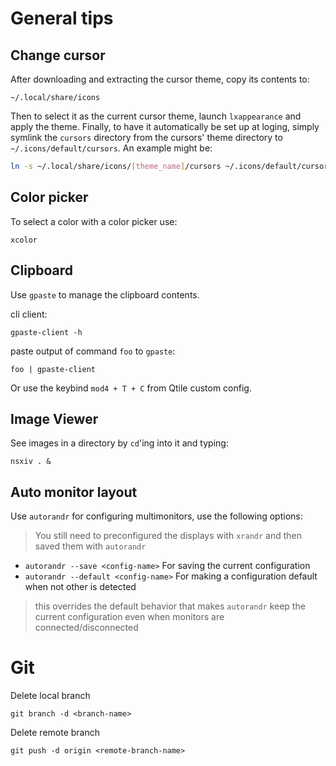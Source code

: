 # General tips

## Change cursor

After downloading and extracting the cursor theme, copy its contents to:

    ~/.local/share/icons

Then to select it as the current cursor theme, launch `lxappearance` and apply the theme.
Finally, to have it automatically be set up at loging, simply symlink the `cursors` directory
from the cursors' theme directory to `~/.icons/default/cursors`. An example might be:

```sh
ln -s ~/.local/share/icons/[theme_name]/cursors ~/.icons/default/cursors
```

## Color picker

To select a color with a color picker use:

    xcolor


## Clipboard

Use `gpaste` to manage the clipboard contents.

cli client:

    gpaste-client -h

paste output of command `foo` to `gpaste`:

    foo | gpaste-client


Or use the keybind `mod4 + T + C` from Qtile custom config.


## Image Viewer

See images in a directory by `cd`'ing into it and typing:

    nsxiv . &


## Auto monitor layout

Use `autorandr` for configuring multimonitors, use the
following options:

> You still need to preconfigured the displays with `xrandr`
and then saved them with `autorandr`

- `autorandr --save <config-name>` For saving the current configuration
- `autorandr --default <config-name>` For making a configuration default when not other is detected

> this overrides the default behavior that makes `autorandr` keep the current
configuration even when monitors are connected/disconnected

# Git

Delete local branch

    git branch -d <branch-name>

Delete remote branch

    git push -d origin <remote-branch-name>
